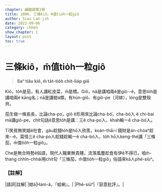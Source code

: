 ```yaml
---
chapter: 鹹酸甜第1冊
title: 1006. 三條kiô，m̄值tio̍h一粒giô
author: Siau Lah-jih
date: 2022-09-06
category: chheh
show_chapter: 1
layout: post
toc: true
---
```

  

# 三條kiô，m̄值tio̍h一粒giô
>**Saⁿ tiâu kiô, m̄ ta̍t-tio̍h chi̍t-lia̍p giô**

Kiô，to̍h是茄，有人講紅皮菜，m̄是橋。Giô，nā是講咱兩ê是giô--ê，意思to̍h是講咱兩ê kāng名；nā是講蚶á類，有hún-giô、有giô-pe（河蚌），lóng是雙殼貝。

茄生做一條長長，比論cha-po͘，giô ê形用來比論cha-bó͘，cha-bó͘人 ê chi-bai mā講giô-pe，chit句話ê意思to̍h是講：三ê cha-po͘人，khah輸一ê cha-bó͘人。

Tī笑貧無笑娼ê社會，gâu趁錢to̍h是hō͘人欣羨，koán-thāi-i 錢財是án-chóaⁿ趁來--ê，莫怪三ê cha-po͘人趁錢趁輸一ê cha-bó͘人，to̍h hō͘人keng-thé講「三條茄，m̄值tio̍h一粒giô」。

Che是無合時勢ê俗語，現代人職業無貴賤，流落風塵趁食有伊ê不得已，咱m̄-thang chhìn-chhái用chit句「三條茄，m̄值tio̍h一粒giô」俗語來kā人phé-siùⁿ。


### 【註解】

|語詞|註解|
|蚶á|Ham-á，『蛤蜊』。|
|Phé-siùⁿ|『惡意批評』。|

